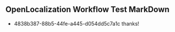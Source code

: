 ## OpenLocalization Workflow Test MarkDown
* 4838b387-88b5-44fe-a445-d054dd5c7a1c thanks!

<!--HONumber=Aug16_HO1-->


